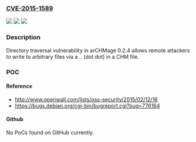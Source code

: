 ### [CVE-2015-1589](https://cve.mitre.org/cgi-bin/cvename.cgi?name=CVE-2015-1589)
![](https://img.shields.io/static/v1?label=Product&message=n%2Fa&color=blue)
![](https://img.shields.io/static/v1?label=Version&message=n%2Fa&color=blue)
![](https://img.shields.io/static/v1?label=Vulnerability&message=n%2Fa&color=brighgreen)

### Description

Directory traversal vulnerability in arCHMage 0.2.4 allows remote attackers to write to arbitrary files via a .. (dot dot) in a CHM file.

### POC

#### Reference
- http://www.openwall.com/lists/oss-security/2015/02/12/16
- https://bugs.debian.org/cgi-bin/bugreport.cgi?bug=776164

#### Github
No PoCs found on GitHub currently.

